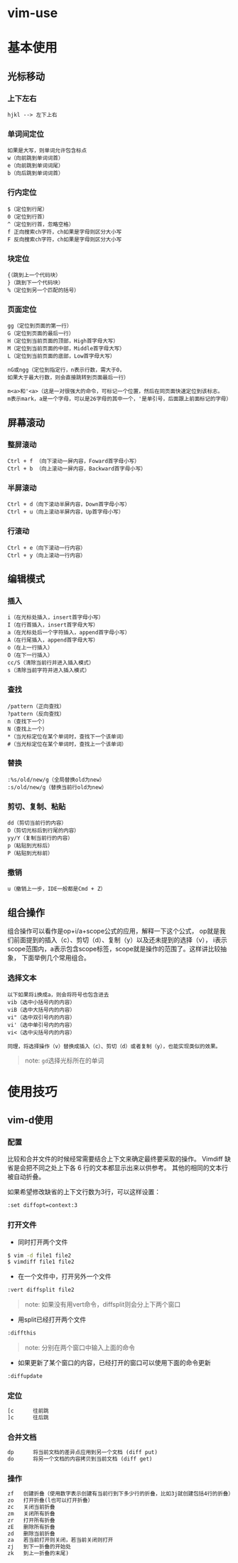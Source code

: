 vim-use
=======


# 基本使用

## 光标移动

### 上下左右

```
hjkl --> 左下上右
```

### 单词间定位

```
如果是大写，则单词允许包含标点
w（向前跳到单词词首）
e（向前跳到单词词尾）
b（向后跳到单词词首）
```

### 行内定位

```
$（定位到行尾）
0（定位到行首）
^（定位到行首，忽略空格）
f 正向搜索ch字符，ch如果是字母则区分大小写
F 反向搜索ch字符，ch如果是字母则区分大小写
```

### 块定位

```
{（跳到上一个代码块）
}（跳到下一个代码块）
%（定位到另一个匹配的括号）
```

### 页面定位

```
gg（定位到页面的第一行）
G（定位到页面的最后一行）
H（定位到当前页面的顶部，High首字母大写）
M（定位到当前页面的中部，Middle首字母大写）
L（定位到当前页面的底部，Low首字母大写）

nG或ngg（定位到指定行，n表示行数，需大于0，
如果大于最大行数，则会直接跳转到页面最后一行）

m<a>和'<a>（这是一对很强大的命令，可标记一个位置，然后在同页面快速定位到该标志。
m表示mark，a是一个字母，可以是26字母的其中一个，'是单引号，后面跟上前面标记的字母）
```

## 屏幕滚动

### 整屏滚动

```
Ctrl + f （向下滚动一屏内容，Foward首字母小写）
Ctrl + b （向上滚动一屏内容，Backward首字母小写）
```

### 半屏滚动

```
Ctrl + d（向下滚动半屏内容，Down首字母小写）
Ctrl + u（向上滚动半屏内容，Up首字母小写）
```

### 行滚动

```
Ctrl + e（向下滚动一行内容） 
Ctrl + y（向上滚动一行内容）
```

## 编辑模式

### 插入

```
i（在光标处插入，insert首字母小写）
I（在行首插入，insert首字母大写）
a（在光标处后一个字符插入，append首字母小写）
A（在行尾插入，append首字母大写）
o（在上一行插入）
O（在下一行插入）
cc/S（清除当前行并进入插入模式）
s（清除当前字符并进入插入模式）
```

### 查找

```
/pattern（正向查找）
?pattern（反向查找）
n（查找下一个）
N（查找上一个）
*（当光标定位在某个单词时，查找下一个该单词）
#（当光标定位在某个单词时，查找上一个该单词）
```

### 替换

```
:%s/old/new/g（全局替换old为new）
:s/old/new/g（替换当前行old为new）
```

### 剪切、复制、粘贴

```
dd（剪切当前行的内容）
D（剪切光标后到行尾的内容）
yy/Y（复制当前行的内容）
p（粘贴到光标后）
P（粘贴到光标前）
```

### 撤销

```
u（撤销上一步，IDE一般都是Cmd + Z）
```

## 组合操作

组合操作可以看作是op+i/a+scope公式的应用，解释一下这个公式，
op就是我们前面提到的插入（c）、剪切（d）、复制（y）以及还未提到的选择（v），
i表示scope范围内，a表示包含scope标签，scope就是操作的范围了。这样讲比较抽象，
下面举例几个常用组合。

### 选择文本

```
以下如果将i换成a，则会将符号也包含进去
vib（选中小括号内的内容）
viB（选中大括号内的内容）
vi"（选中双引号内的内容）
vi'（选中单引号内的内容）
vi<（选中尖括号内的内容）

同理，将选择操作（v）替换成插入（c）、剪切（d）或者复制（y），也能实现类似的效果。
```
> note: `gd`选择光标所在的单词 


# 使用技巧

## vim-d使用

### 配置

比较和合并文件的时候经常需要结合上下文来确定最终要采取的操作。
Vimdiff 缺省是会把不同之处上下各 6 行的文本都显示出来以供参考。
其他的相同的文本行被自动折叠。

如果希望修改缺省的上下文行数为3行，可以这样设置：

```txt
:set diffopt=context:3
```

### 打开文件

* 同时打开两个文件

```sh
$ vim -d file1 file2
$ vimdiff file1 file2
```

* 在一个文件中，打开另外一个文件
```sh
:vert diffsplit file2
```
> note: 如果没有用vert命令，diffsplit则会分上下两个窗口

* 用split已经打开两个文件
```sh
:diffthis
```
> note: 分别在两个窗口中输入上面的命令

* 如果更新了某个窗口的内容，已经打开的窗口可以使用下面的命令更新

```sh
:diffupdate
```

### 定位

```txt
[c      往前跳
]c      往后跳
```

### 合并文档

```txt
dp      将当前文档的差异点应用到另一个文档 (diff put)
do      将另一个文档的内容拷贝到当前文档 (diff get)
```

### 操作

```txt
zf   创建折叠（使用数字表示创建有当前行到下多少行的折叠，比如3j就创建包括4行的折叠）
zo   打开折叠(l也可以打开折叠）
zc   关闭当前折叠
zm   关闭所有折叠
zr   打开所有折叠
zE   删除所有折叠
zd   删除当前折叠
za   若当前打开则关闭，若当前关闭则打开
zj   到下一折叠的开始处
zk   到上一折叠的末尾)
```







